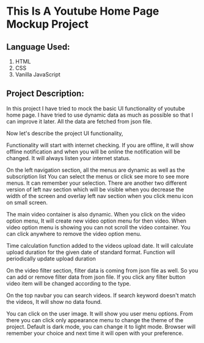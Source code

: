# This Is A Youtube Home Page Mockup Project

## Language Used:

1. HTML
2. CSS
3. Vanilla JavaScript

## Project Description:

In this project I have tried to mock the basic UI functionality of youtube home page.
I have tried to use dynamic data as much as possible so that I can improve it later.
All the data are fetched from json file.

Now let's describe the project UI functionality,

Functionality will start with internet checking. If you are offline, it will show offline notification and when you will be online the notification will be changed. It will always listen your internet status.

On the left navigation section, all the menus are dynamic as well as the subscription list
You can select the menus or click see more to see more menus. It can remember your selection.
There are another two different version of left nav section which will be visible 
when you decrease the width of the screen and overlay left nav section when you click menu icon on small screen.

The main video container is also dynamic. When you click on the video option menu,
It will create new video option menu for then video. 
When video option menu is showing you can not scroll the video container. 
You can click anywhere to remove the video option menu.

Time calculation function added to the videos upload date. It will calculate upload duration for the given date of standard format. Function will periodically update upload duration

On the video filter section, filter data is coming from json file as well. 
So you can add or remove filter data from json file.
If you click any filter button video item will be changed according to the type.

On the top navbar you can search videos. If search keyword doesn't match the videos, It will show no data found.

You can click on the user image. It will show you user menu options. From there you can click only appearance menu to change the theme of the project. Default is dark mode, you can change it to light mode. Browser will remember your choice and next time it will open with your preference.

